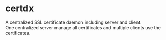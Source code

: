 # certdx
A centralized SSL certificate daemon including server and client.  
One centralized server manage all certificates and multiple clients use the certificates.  
